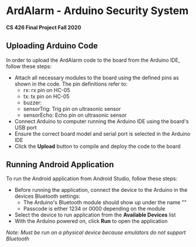 # ArdAlarm - Arduino Security System 
#### CS 426 Final Project Fall 2020

## Uploading Arduino Code
In order to upload the ArdAlarm code to the board from the Arduino IDE, follow these steps:
  - Attach all necessary modules to the board using the defined pins as shown in the code. The pin definitions refer to:
    - rx: rx pin on HC-05
    - tx: tx pin on HC-05
    - buzzer: 
    - sensorTrig: Trig pin on ultrasonic sensor
    - sensorEcho: Echo pin on ultrasonic sensor
  - Connect Arduino to computer running the Arduino IDE using the board's USB port
  - Ensure the correct board model and serial port is selected in the Arduino IDE
  - Click the **Upload** button to compile and deploy the code to the board

## Running Android Application
To run the Android application from Android Studio, follow these steps:
  - Before running the application, connect the device to the Arduino in the devices Bluetooth settings:
    - The Arduino's Bluetooth module should show up under the name ""
    - Passcode is either 1234 or 0000 depending on the module
  - Select the device to run application from the **Available Devices** list
  - With the Arduino powered on, click **Run** to open the application

_Note: Must be run on a physical device because emulators do not support Bluetooth_
